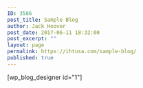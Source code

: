 ```yaml
---
ID: 3586
post_title: Sample Blog
author: Jack Hoover
post_date: 2017-06-11 18:32:00
post_excerpt: ""
layout: page
permalink: https://ihtusa.com/sample-blog/
published: true
---
```

[wp_blog_designer id="1"]